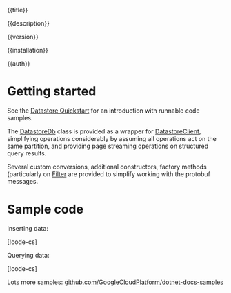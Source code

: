 {{title}}

{{description}}

{{version}}

{{installation}}

{{auth}}

# Getting started

See the [Datastore Quickstart](https://cloud.google.com/datastore/docs/quickstart) for an introduction with runnable code samples.

The [DatastoreDb](obj/api/Google.Cloud.Datastore.V1.DatastoreDb.yml)
class is provided as a wrapper for
[DatastoreClient](obj/api/Google.Cloud.Datastore.V1.DatastoreClient.yml),
simplifying operations considerably by assuming all operations act
on the same partition, and providing page streaming operations on
structured query results.

Several custom conversions, additional constructors,
factory methods (particularly on [Filter](obj/api/Google.Cloud.Datastore.V1.Filter.yml)
are provided to simplify working with the protobuf messages.

# Sample code

Inserting data:

[!code-cs[](obj/snippets/Google.Cloud.Datastore.V1.DatastoreDb.txt#InsertOverview)]

Querying data:

[!code-cs[](obj/snippets/Google.Cloud.Datastore.V1.DatastoreDb.txt#QueryOverview)]

Lots more samples:
[github.com/GoogleCloudPlatform/dotnet-docs-samples](https://github.com/GoogleCloudPlatform/dotnet-docs-samples/tree/master/datastore/api)
